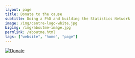 ```yaml
---
layout: page
title: Donate to the cause
subtitle: Doing a PhD and building the Statistics Network
image: /img/centre-logo-white.jpg
bigimg: /img/aboutme-image.jpg
permlink: /aboutme.html
tags: ["website", "home", "page"]
---
```


[![Donate](https://img.shields.io/badge/Donate-PayPal-green.svg)](https://paypal.me/ARDavidson?locale.x=en_AU)